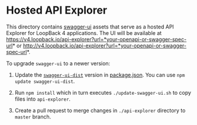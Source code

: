 # Hosted API Explorer

This directory contains [swagger-ui](https://github.com/swagger-api/swagger-ui) assets that serve as a hosted API Explorer for LoopBack 4 applications. The UI will be available at https://v4.loopback.io/api-explorer?url=*your-openapi-or-swagger-spec-url* or http://v4.loopback.io/api-explorer?url=*your-openapi-or-swagger-spec-url*.

To upgrade `swagger-ui` to a newer version:

1. Update the [`swagger-ui-dist`](https://www.npmjs.com/package/swagger-ui-dist) version in [package.json](https://github.com/strongloop/v4.loopback.io/blob/master/package.json). You can use `npm update swagger-ui-dist`.

2. Run `npm install` which in turn executes `./update-swagger-ui.sh` to copy files into `api-explorer`.

3. Create a pull request to merge changes in `./api-explorer` directory to `master` branch.
